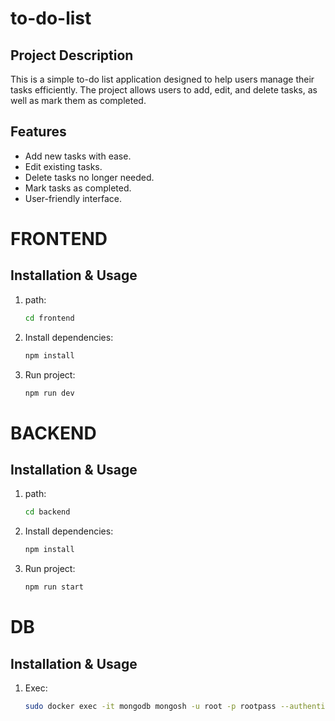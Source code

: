 # to-do-list

## Project Description

This is a simple to-do list application designed to help users manage their tasks efficiently. The project allows users to add, edit, and delete tasks, as well as mark them as completed.

## Features

- Add new tasks with ease.
- Edit existing tasks.
- Delete tasks no longer needed.
- Mark tasks as completed.
- User-friendly interface.

# FRONTEND

## Installation & Usage

1. path:
   ```bash
   cd frontend
   ```
2. Install dependencies:
   ```bash
   npm install
   ```
3. Run project:
   ```bash
   npm run dev
   ```

# BACKEND

## Installation & Usage

1. path:
   ```bash
   cd backend
   ```
2. Install dependencies:
   ```bash
   npm install
   ```
3. Run project:
   ```bash
   npm run start
   ```

# DB

## Installation & Usage

1. Exec:
   ```bash
   sudo docker exec -it mongodb mongosh -u root -p rootpass --authenticationDatabase admin
   ```
